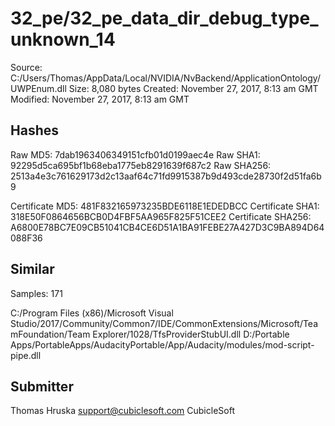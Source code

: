 32_pe/32_pe_data_dir_debug_type_unknown_14
==========================================

Source:  C:/Users/Thomas/AppData/Local/NVIDIA/NvBackend/ApplicationOntology/UWPEnum.dll
Size:  8,080 bytes
Created:  November 27, 2017, 8:13 am GMT
Modified:  November 27, 2017, 8:13 am GMT

Hashes
------

Raw MD5:  7dab1963406349151cfb01d0199aec4e
Raw SHA1:  92295d5ca695bf1b68eba1775eb8291639f687c2
Raw SHA256:  2513a4e3c761629173d2c13aaf64c71fd9915387b9d493cde28730f2d51fa6b9

Certificate MD5:  481F832165973235BDE6118E1EDEDBCC
Certificate SHA1:  318E50F0864656BCB0D4FBF5AA965F825F51CEE2
Certificate SHA256:  A6800E78BC7E09CB51041CB4CE6D51A1BA91FEBE27A427D3C9BA894D64088F36

Similar
-------

Samples:  171

C:/Program Files (x86)/Microsoft Visual Studio/2017/Community/Common7/IDE/CommonExtensions/Microsoft/TeamFoundation/Team Explorer/1028/TfsProviderStubUI.dll
D:/Portable Apps/PortableApps/AudacityPortable/App/Audacity/modules/mod-script-pipe.dll

Submitter
---------

Thomas Hruska
support@cubiclesoft.com
CubicleSoft
